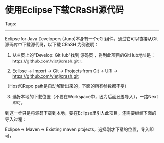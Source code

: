 # 使用Eclipse下载CRaSH源代码
Tags: 

------

Eclipse for Java Developers (Juno)本身有一个eGit组件，通过它可以直接从Git源码库中下载源代码，以下载 CRaSH 为例说明：

1. 从主页上的"Develop: GitHub"找到 源码页 ，得到此项目的GitHub地址是：https://github.com/vietj/crash.git；

 

2. Eclipse -> Import -> Git -> Projects from Git -> URI -> https://github.com/vietj/crash.git

 

（Host和Repo path是自动解析出来的，下面的所有参数都不变）

 

3. 选好本地的下载位置（不要在Workspace中，因为后面还要导入），一路Next即可。

 

到这一步只是将源码下载到本地，要在Eclipse里引入此项目，还需要继续下面的导入过程：

Eclipse -> Maven -> Existing maven projects，选择刚才下载的位置，导入即可，